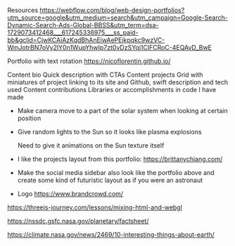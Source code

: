 Resources
https://webflow.com/blog/web-design-portfolios?utm_source=google&utm_medium=search&utm_campaign=Google-Search-Dynamic-Search-Ads-Global-BBSS&utm_term=dsa-1729073412468___617245336975___ss_paid-bb&gclid=CjwKCAiAzKqdBhAnEiwAePEjkpqkc9wzVC-WmJotrBN7oVy2lY0n1WupYhwIp7zt0vDzSYqj1ClFCRoC-4EQAvD_BwE

Portfolio with text rotation
https://nicoflorentin.github.io/

Content bio
  Quick description with CTAs
Content projects
  Grid with miniatures of project linking to its site and Github, swift
  description and tech used
Content contributions
  Libraries or accomplishments in code I have made

<!-- Ideas -->
- Make camera move to a part of the solar system when looking at certain position

- Give random lights to the Sun so it looks like plasma explosions
    <!-- Gave it PointLights generated randomly -->
    Need to give it animations on the Sun texture itself
<!-- 
- Make the bio float and the rest of the content rest on a semi-transparent div -->

- I like the projects layout from this portfolio:
https://brittanychiang.com/

- Make the social media sidebar also look like the portfolio above and create some kind of futuristic layout as if you were an astronaut

- Logo 
https://www.brandcrowd.com/


<!-- - Add description and intersects to planets -->
https://threejs-journey.com/lessons/mixing-html-and-webgl


https://nssdc.gsfc.nasa.gov/planetary/factsheet/

https://climate.nasa.gov/news/2469/10-interesting-things-about-earth/